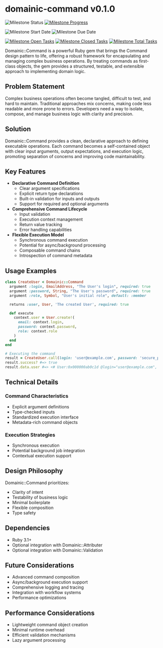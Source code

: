 # domainic-command v0.1.0

![Milestone Status](https://img.shields.io/badge/Planned-blue?style=for-the-badge&label=Status)
[![Milestone Progress](https://img.shields.io/github/milestones/progress-percent/domainic/domainic/6?style=for-the-badge&label=Progress)](https://github.com/domainic/domainic/milestone/6)

![Milestone Start Date](https://img.shields.io/badge/TBD-blue?style=for-the-badge&label=Start%20Date)
![Milestone Due Date](https://img.shields.io/badge/TBD-blue?style=for-the-badge&label=Due%20Date)

[![Milestone Open Tasks](https://img.shields.io/github/issues-search/domainic/domainic?query=is%3Aopen%20milestone%3A%22domainic-command%20v0.1.0%22&style=for-the-badge&label=Open%20Tasks&color=red)](https://github.com/domainic/domainic/issues?q=is%3Aopen%20milestone%3A%22domainic-command%20v0.1.0%22)
[![Milestone Closed Tasks](https://img.shields.io/github/issues-search/domainic/domainic?query=is%3Aclosed%20milestone%3A%22domainic-command%20v0.1.0%22&style=for-the-badge&label=Closed%20Tasks&color=green)](https://github.com/domainic/domainic/issues?q=is%3Aclosed%20milestone%3A%22domainic-command%20v0.1.0%22)
[![Milestone Total Tasks](https://img.shields.io/github/issues-search/domainic/domainic?query=milestone%3A%22domainic-command%20v0.1.0%22&style=for-the-badge&label=Total%20Tasks&color=blue)](https://github.com/domainic/domainic/issues?q=milestone%3A%22domainic-command%20v0.1.0%22)

Domainic::Command is a powerful Ruby gem that brings the Command design pattern to life, offering a robust framework for
encapsulating and managing complex business operations. By treating commands as first-class objects, the gem provides a
structured, testable, and extensible approach to implementing domain logic.

## Problem Statement

Complex business operations often become tangled, difficult to test, and hard to maintain. Traditional approaches mix
concerns, making code less readable and more prone to errors. Developers need a way to isolate, compose, and manage
business logic with clarity and precision.

## Solution

Domainic::Command provides a clean, declarative approach to defining executable operations. Each command becomes a
self-contained object with clear input arguments, output expectations, and execution logic, promoting separation of
concerns and improving code maintainability.

## Key Features

* **Declarative Command Definition**
  * Clear argument specifications
  * Explicit return type declarations
  * Built-in validation for inputs and outputs
  * Support for required and optional arguments
* **Comprehensive Command Lifecycle**
  * Input validation
  * Execution context management
  * Return value tracking
  * Error handling capabilities
* **Flexible Execution Model**
  * Synchronous command execution
  * Potential for async/background processing
  * Composable command chains
  * Introspection of command metadata

## Usage Examples

```ruby
class CreateUser < Domainic::Command
  argument :login, EmailAddress, "The User's login", required: true
  argument :password, String, "The User's password", required: true
  argument :role, Symbol, "User's initial role", default: :member

  returns :user, User, 'The created User', required: true

  def execute
    context.user = User.create!(
      email: context.login,
      password: context.password,
      role: context.role
    )
  end
end

# Executing the command
result = CreateUser.call(login: 'user@example.com', password: 'secure_password')
result.success? #=> true
result.data.user #=> <# User:0x000000ab0c1d @login="user@example.com", @password_digest="...", @role=:member>
```

## Technical Details

### Command Characteristics

* Explicit argument definitions
* Type-checked inputs
* Standardized execution interface
* Metadata-rich command objects

### Execution Strategies

* Synchronous execution
* Potential background job integration
* Contextual execution support

## Design Philosophy

Domainic::Command prioritizes:

* Clarity of intent
* Testability of business logic
* Minimal boilerplate
* Flexible composition
* Type safety

## Dependencies

* Ruby 3.1+
* Optional integration with Domainic::Attributer
* Optional integration with Domainic::Validation

## Future Considerations

* Advanced command composition
* Async/background execution support
* Comprehensive logging and tracing
* Integration with workflow systems
* Performance optimizations

## Performance Considerations

* Lightweight command object creation
* Minimal runtime overhead
* Efficient validation mechanisms
* Lazy argument processing
